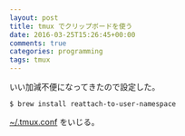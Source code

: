 ```yaml
---
layout: post
title: tmux でクリップボードを使う
date: 2016-03-25T15:26:45+00:00
comments: true
categories: programming
tags: tmux
---
```


いい加減不便になってきたので設定した。

    $ brew install reattach-to-user-namespace

[~/.tmux.conf](https://github.com/iriya-ufo/dotfiles/blob/master/Mac/.tmux.conf) をいじる。
